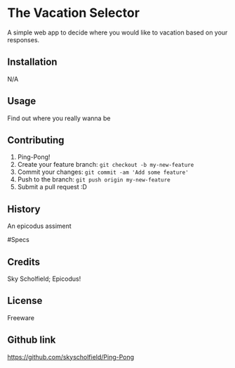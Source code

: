 # The Vacation Selector

A simple web app to decide where you would like to vacation based on your responses.

## Installation

N/A

## Usage

Find out where you really wanna be

## Contributing

1. Ping-Pong!
2. Create your feature branch: `git checkout -b my-new-feature`
3. Commit your changes: `git commit -am 'Add some feature'`
4. Push to the branch: `git push origin my-new-feature`
5. Submit a pull request :D

## History

An epicodus assiment

#Specs


## Credits

Sky Scholfield; Epicodus!

## License

Freeware

## Github link

https://github.com/skyscholfield/Ping-Pong
